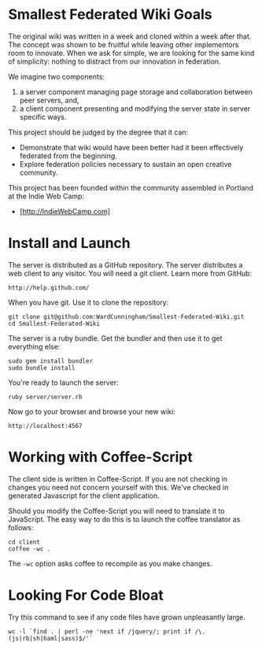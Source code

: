 Smallest Federated Wiki Goals
=============================

The original wiki was written in a week and cloned within a week after that.
The concept was shown to be fruitful while leaving other implementors room to innovate.
When we ask for simple, we are looking for the same kind of simplicity: nothing to distract from our innovation in federation.

We imagine two components:

1. a server component managing page storage and collaboration between peer servers, and,
2. a client component presenting and modifying the server state in server specific ways.

This project should be judged by the degree that it can:

* Demonstrate that wiki would have been better had it been effectively federated from the beginning.
* Explore federation policies necessary to sustain an open creative community.

This project has been founded within the community assembled in Portland at the Indie Web Camp:

* [http://IndieWebCamp.com]

Install and Launch
==================

The server is distributed as a GitHub repository. The server distributes a web client to any visitor. You will need a git client. Learn more from GitHub:

	http://help.github.com/

When you have git. Use it to clone the repository:

	git clone git@github.com:WardCunningham/Smallest-Federated-Wiki.git
	cd Smallest-Federated-Wiki

The server is a ruby bundle. Get the bundler and then use it to get everything else:

	sudo gem install bundler
	sudo bundle install

You're ready to launch the server:

	ruby server/server.rb

Now go to your browser and browse your new wiki:

	http://localhost:4567

Working with Coffee-Script
==========================

The client side is written in Coffee-Script. If you are not checking in changes you need not concern yourself with this. We've checked in generated Javascript for the client application.

Should you modify the Coffee-Script you will need to translate it to JavaScript. The easy way to do this is to launch the coffee translator as follows:

	cd client
	coffee -wc .

The `-wc` option asks coffee to recompile as you make changes.

Looking For Code Bloat
======================

Try this command to see if any code files have grown unpleasantly large.

	wc -l `find . | perl -ne 'next if /jquery/; print if /\.(js|rb|sh|haml|sass)$/'`
